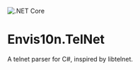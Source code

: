 ![.NET Core](https://github.com/envis10n/Envis10n.TelNet/workflows/.NET%20Core/badge.svg?branch=main)
# Envis10n.TelNet
A telnet parser for C#, inspired by libtelnet.